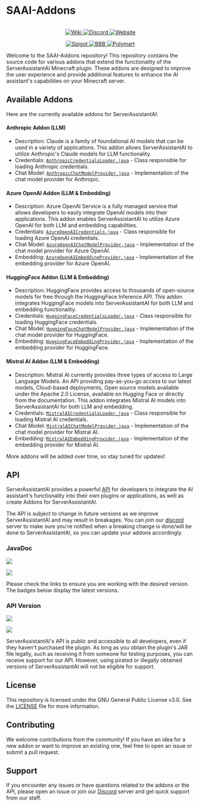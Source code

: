 

# SAAI-Addons

<div data-full-width="false">

<figure><img src="https://code-solutions.dev/assets/images/saai_heading.png" alt=""><figcaption></figcaption></figure>

</div>

<p align="center">
  <a href="https://wiki.code-solutions.dev/serverassistantai">
    <img src="https://code-solutions.dev/assets/images/wiki-button.png" alt="Wiki">
  </a>
  <a href="https://code-solutions.dev/discord">
    <img src="https://code-solutions.dev/assets/images/discord-button.png" alt="Discord">
  </a>
  <a href="https://code-solutions.dev">
    <img src="https://code-solutions.dev/assets/images/website-button.png" alt="Website">
  </a>
</p>
<p align="center">
  <a href="https://www.spigotmc.org/resources/serverassistantai.116241/">
    <img src="https://code-solutions.dev/assets/images/spigotmc-button.png" alt="Spigot">
  </a>
  <a href="https://builtbybit.com/resources/serverassistantai.43148/">
    <img src="https://code-solutions.dev/assets/images/bbb-button.png" alt="BBB">
  </a>
  <a href="https://polymart.org/resource/serverassistantai-33-off.5822">
    <img src="https://code-solutions.dev/assets/images/polymart-button.png" alt="Polymart">
  </a>
</p>

Welcome to the SAAI-Addons repository! This repository contains the source code for various addons that extend the functionality of the ServerAssistantAI Minecraft plugin. These addons are designed to improve the user experience and provide additional features to enhance the AI assistant's capabilities on your Minecraft server.

## Available Addons

Here are the currently available addons for ServerAssistantAI:

#### Anthropic Addon (LLM)

-   Description: Claude is a family of foundational AI models that can be used in a variety of applications. This addon allows ServerAssistantAI to utilize Anthropic's Claude models for LLM functionality.
-   Credentials: [`AnthropicCredentialsLoader.java`](https://github.com/CodeSolutionsDev/SAAI-Addons/blob/main/anthropic/src/main/java/dev/bluetree242/saaiaddons/anthropic/AnthropicCredentialsLoader.java) - Class responsible for loading Anthropic credentials.
-   Chat Model: [`AnthropicChatModelProvider.java`](https://github.com/CodeSolutionsDev/SAAI-Addons/blob/main/anthropic/src/main/java/dev/bluetree242/saaiaddons/anthropic/AnthropicChatModelProvider.java) - Implementation of the chat model provider for Anthropic.

#### Azure OpenAI Addon (LLM & Embedding)

-   Description: Azure OpenAI Service is a fully managed service that allows developers to easily integrate OpenAI models into their applications. This addon enables ServerAssistantAI to utilize Azure OpenAI for both LLM and embedding capabilities.
-   Credentials: [`AzureOpenAICredentials.java`](https://github.com/CodeSolutionsDev/SAAI-Addons/blob/main/azure-openai/src/main/java/dev/bluetree242/saaiaddons/azure/AzureOpenAICredentials.java) - Class responsible for loading Azure OpenAI credentials.
-   Chat Model: [`AzureOpenAIChatModelProvider.java`](https://github.com/CodeSolutionsDev/SAAI-Addons/blob/main/azure-openai/src/main/java/dev/bluetree242/saaiaddons/azure/AzureOpenAIChatModelProvider.java) - Implementation of the chat model provider for Azure OpenAI.
-   Embedding: [`AzureOpenAIEmbeddingProvider.java`](https://github.com/CodeSolutionsDev/SAAI-Addons/blob/main/azure-openai/src/main/java/dev/bluetree242/saaiaddons/azure/AzureOpenAIEmbeddingProvider.java) - Implementation of the embedding provider for Azure OpenAI.

#### HuggingFace Addon (LLM & Embedding)

-   Description: HuggingFace provides access to thousands of open-source models for free through the HuggingFace Inference API. This addon integrates HuggingFace models into ServerAssistantAI for both LLM and embedding functionality.
-   Credentials: [`HuggingFaceCredentialsLoader.java`](https://github.com/CodeSolutionsDev/SAAI-Addons/blob/main/hugging-face/src/main/java/dev/bluetree242/saaiaddons/huggingface/HuggingFaceCredentialsLoader.java) - Class responsible for loading HuggingFace credentials.
-   Chat Model: [`HuggingFaceChatModelProvider.java`](https://github.com/CodeSolutionsDev/SAAI-Addons/blob/main/hugging-face/src/main/java/dev/bluetree242/saaiaddons/huggingface/HuggingFaceChatModelProvider.java) - Implementation of the chat model provider for HuggingFace.
-   Embedding: [`HuggingFaceEmbeddingProvider.java`](https://github.com/CodeSolutionsDev/SAAI-Addons/blob/main/hugging-face/src/main/java/dev/bluetree242/saaiaddons/huggingface/HuggingFaceEmbeddingProvider.java) - Implementation of the embedding provider for HuggingFace.

#### Mistral AI Addon (LLM & Embedding)

-   Description: Mistral AI currently provides three types of access to Large Language Models. An API providing pay-as-you-go access to our latest models, Cloud-based deployments, Open source models available under the Apache 2.0 License, available on Hugging Face or directly from the documentation. This addon integrates Mistral AI models into ServerAssistantAI for both LLM and embedding.
-   Credentials: [`MistralAICredentialsLoader.java`](https://github.com/CodeSolutionsDev/SAAI-Addons/blob/main/mistral-ai/src/main/java/dev/bluetree242/saaiaddons/mistralai/MistralAICredentialsLoader.java) - Class responsible for loading Mistral AI credentials.
-   Chat Model: [`MistralAIChatModelProvider.java`](https://github.com/CodeSolutionsDev/SAAI-Addons/blob/main/mistral-ai/src/main/java/dev/bluetree242/saaiaddons/mistralai/MistralAIChatModelProvider.java) - Implementation of the chat model provider for Mistral AI.
-   Embedding: [`MistralAIEmbeddingProvider.java`](https://github.com/CodeSolutionsDev/SAAI-Addons/blob/main/mistral-ai/src/main/java/dev/bluetree242/saaiaddons/mistralai/MistralAIEmbeddingProvider.java) - Implementation of the embedding provider for Mistral AI.

More addons will be added over time, so stay tuned for updates!

## API

ServerAssistantAI provides a powerful [API](https://wiki.code-solutions.dev/serverassistantai/developers/api) for developers to integrate the AI assistant's functionality into their own plugins or applications, as well as create Addons for ServerAssistantAI.

The API is subject to change in future versions as we improve ServerAssistantAI and may result in breakages. You can join our [discord](https://code-solutions.dev/discord) server to make sure you're notified when a breaking change is done/will be done to ServerAssistantAI, so you can update your addons accordingly.

### JavaDoc

[![](https://img.shields.io/badge/JavaDoc-Released_API-4ac51c)](https://repo.bluetree242.dev/javadoc/releases/dev/bluetree242/serverassistantai/api/1.0/raw/index.html)

[![](https://img.shields.io/badge/JavaDoc-Development_API-FF7F7F)](https://repo.bluetree242.dev/javadoc/snapshots/dev/bluetree242/serverassistantai/api/1.1-SNAPSHOT/raw/index.html)

Please check the links to ensure you are working with the desired version. The badges below display the latest versions.

### API Version

[![](https://repo.bluetree242.dev/api/badge/latest/releases/dev/bluetree242/serverassistantai/api?name=Latest%20Release)](https://repo.bluetree242.dev/api/maven/versions/releases/dev/bluetree242/serverassistantai/api)

[![](https://repo.bluetree242.dev/api/badge/latest/snapshots/dev/bluetree242/serverassistantai/api?name=Latest%20Snapshot&color=FF7F7F)](https://repo.bluetree242.dev/api/maven/versions/snapshots/dev/bluetree242/serverassistantai/api)

ServerAssistantAI's API is public and accessible to all developers, even if they haven't purchased the plugin. As long as you obtain the plugin's JAR file legally, such as receiving it from someone for testing purposes, you can receive support for our API. However, using pirated or illegally obtained versions of ServerAssistantAI will not be eligible for support.

## License

This repository is licensed under the GNU General Public License v3.0. See the [LICENSE](https://github.com/CodeSolutionsDev/SAAI-Addons?tab=GPL-3.0-1-ov-file) file for more information.

## Contributing

We welcome contributions from the community! If you have an idea for a new addon or want to improve an existing one, feel free to open an issue or submit a pull request.

## Support

If you encounter any issues or have questions related to the addons or the API, please open an issue or join our [Discord](https://code-solutions.dev/discord) server and get quick support from our staff.
